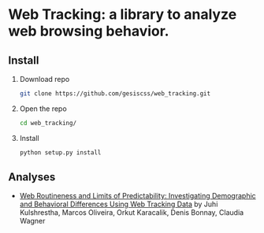 # Web Tracking: a library to analyze web browsing behavior.

## Install

1. Download repo

    ```bash
    git clone https://github.com/gesiscss/web_tracking.git
    ```

2. Open the repo

    ```bash
    cd web_tracking/
    ```

3. Install

    ```bash
    python setup.py install
    ```
## Analyses

* [Web Routineness and Limits of Predictability: Investigating Demographic and Behavioral Differences Using Web Tracking Data](research/web_routineness/) by Juhi Kulshrestha, Marcos Oliveira, Orkut Karacalik, Denis Bonnay, Claudia Wagner
